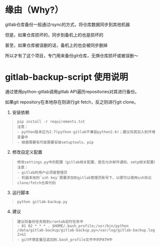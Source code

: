 # 缘由（Why?）
gitlab仓库备份一般通过rsync的方式，将仓库数据同步到其他机器

但是，如果仓库损坏的，同步到备机上的也是损坏的

甚至，如果仓库被误删的话，备机上的也会被同步删掉

所以才有了这个项目，专门用来备份git仓库，无惧仓库损坏或被误删～

# gitlab-backup-script 使用说明

通过使用python-gitlab调用gitlab API遍历repositories对其进行备份。  

如果git repository在本地存在则进行git fetch，反之则进行git clone。

1. 安装依赖
> ```
> pip install -r requirements.txt
> 注意：
> - python版本应为2.7(python-gitlab不兼容python2.6)；建议将其加入到环境变量中
> - 根据需要有可能需要安装setuptools、pip
> ```

2. 修改自定义配置
> ```
> 修改settings.py中的配置（gitlab相关配置、是否允许邮件通知、smtp相关配置）
> 注意：
> - gitlab的用户必须是管理员
> - 机器本地的`ssh key`需要添加到gitlab管理员账号下，以便可以使用ssh协议clone/fetch仓库代码
> ```

3. 运行脚本
> ```
> python gitlab-backup.py
> ```

4. 建议
> ```
> 建议将备份任务放到crontab定时任务中
> - 01 02 * * * . $HOME/.bash_profile;/usr/bin/python /data/gitlab-backup/gitlab-backup.py>/var/log/gitlab-backup.log 2>&1
> - git环境变量应追加到.bash_profile文件中的PATH中
> ```
